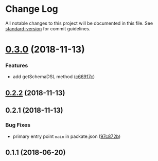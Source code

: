 # Change Log

All notable changes to this project will be documented in this file. See [standard-version](https://github.com/conventional-changelog/standard-version) for commit guidelines.

<a name="0.3.0"></a>
# [0.3.0](https://github.com/vsimko/node-graphql-constraint-lambda/compare/v0.2.2...v0.3.0) (2018-11-13)


### Features

* add getSchemaDSL method ([c66917c](https://github.com/vsimko/node-graphql-constraint-lambda/commit/c66917c))



<a name="0.2.2"></a>
## [0.2.2](https://github.com/vsimko/node-graphql-constraint-lambda/compare/v0.2.1...v0.2.2) (2018-11-13)



<a name="0.2.1"></a>
## 0.2.1 (2018-11-13)


### Bug Fixes

* primary entry point `main` in packate.json ([97c872b](https://github.com/vsimko/node-graphql-constraint-lambda/commit/97c872b))



<a name="0.1.1"></a>
## 0.1.1 (2018-06-20)
